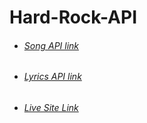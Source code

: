 # Hard-Rock-API

* ###### [*Song API link*](https://api.lyrics.ovh/suggest/:searchText)

* ###### [*Lyrics API link*](https://api.lyrics.ovh/v1/:artist/:title)

* ###### [*Live Site Link*](https://genius15066.github.io/Hard-Rock-API/index.html)
